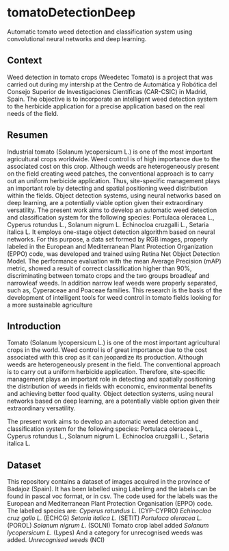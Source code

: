 # tomatoDetectionDeep
Automatic tomato weed detection and classification system using convolutional neural networks and deep learning.



## Context

Weed detection in tomato crops (Weedetec Tomato) is a project that was carried out during my intership at the Centro de Automática y Robótica del Consejo Superior de Investigaciones Científicas (CAR-CSIC) in Madrid, Spain. The objective is to incorporate an intelligent weed detection system to the herbicide application for a precise application based on the real needs of the field. 

## Resumen

Industrial tomato (Solanum lycopersicum L.) is one of the most important agricultural crops worldwide. Weed control is of high importance due to the associated cost on this crop. Although weeds are heterogeneously present on the field creating weed patches, the conventional approach is to carry out an uniform herbicide application. Thus, site-specific management plays an important role by detecting and spatial positioning weed distribution within the fields. Object detection systems, using neural networks based on deep learning, are a potentially viable option given their extraordinary versatility. The present work aims to develop an automatic weed detection and classification system for the following species: Portulaca oleracea L., Cyperus rotundus L., Solanum nigrum L. Echinocloa cruzgalli L., Setaria italica L. It employs one-stage object detection algorithm based on neural networks. For this purpose, a data set formed by RGB images, properly labeled in the European and Mediterranean Plant Protection Organization (EPPO) code, was developed and trained using Retina Net Object Detection Model. The performance evaluation with the mean Average Precision (mAP) metric, showed a result of correct classification higher than 90%, discriminating between tomato crops and the two groups broadleaf and narrowleaf weeds. In addition narrow leaf weeds were properly separated, such as, Cyperaceae and Poaceae families. This research is the basis of the development of intelligent tools for weed control in tomato fields looking for a more sustainable agriculture

## Introduction 

Tomato (Solanum lycopersicum L.) is one of the most important agricultural crops in the world. Weed control is of great importance due to the cost associated with this crop as it can jeopardize its production. Although weeds are heterogeneously present in the field. The conventional approach is to carry out a uniform herbicide application. Therefore, site-specific management plays an important role in detecting and spatially positioning the distribution of weeds in fields with economic, environmental benefits and achieving better food quality.   Object detection systems, using neural networks based on deep learning, are a potentially viable option given their extraordinary versatility.  

The present work aims to develop an automatic weed detection and classification system for the following species: Portulaca oleracea L., Cyperus rotundus L., Solanum nigrum L. Echinocloa cruzgalli L., Setaria italica L.

## Dataset

This repository contains a dataset of images acquired in the province of Badajoz (Spain). It has been labelled using Labelimg and the labels can be found in pascal voc format, or in csv. The code used for the labels was the European and Mediterranean Plant Protection Organisation (EPPO) code.
The labelled species are: 
<i>Cyperus rotundus L.</i> (CYP-CYPRO)
<i> Echinocloa cruz gallo L. </i> (ECHCG)
<i>Setaria italica L. </i> (SETIT)
<i>Portulaca oleracea L.</i> (POROL)
<i>Solanum nigrum L.</i> (SOLNI)
Tomato crop label added
<i>Solanum lycopersicum L.</i> (Lypes)
And a category for unrecognised weeds was added. 
<i>Unrecognised weeds</i> (NCI)


